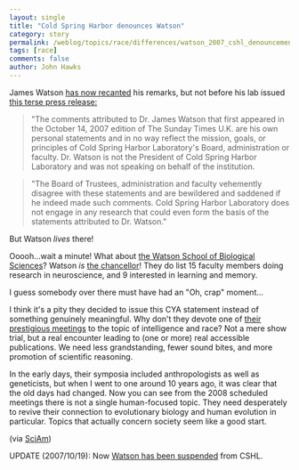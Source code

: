 ```yaml
---
layout: single 
title: "Cold Spring Harbor denounces Watson" 
category: story
permalink: /weblog/topics/race/differences/watson_2007_cshl_denouncement.html
tags: [race] 
comments: false 
author: John Hawks 
---
```



<p>
James Watson <a href="http://news.yahoo.com/s/ap/20071018/ap_on_sc/controversial_scientist;_ylt=Al6NqcrffCYDn_gtfkkRjLys0NUE">has now recanted</a> his remarks, but not before his lab issued <a href="http://www.cshl.edu/public/releases/07_statement.html">this terse press release:</a>

<blockquote>"The comments attributed to Dr. James Watson that first appeared in the October 14, 2007 edition of The Sunday Times U.K. are his own personal statements and in no way reflect the mission, goals, or principles of Cold Spring Harbor Laboratory's Board, administration or faculty. Dr. Watson is not the President of Cold Spring Harbor Laboratory and was not speaking on behalf of the institution.</blockquote>

<blockquote>"The Board of Trustees, administration and faculty vehemently disagree with these statements and are bewildered and saddened if he indeed made such comments. Cold Spring Harbor Laboratory does not engage in any research that could even form the basis of the statements attributed to Dr. Watson."</blockquote>

<p>
But Watson <i>lives</i> there!
</p>

<p>
Ooooh...wait a minute! What about <a href="http://gradschool.cshl.edu/">the Watson School of Biological Sciences</a>? Watson <i>is</i> <a href="http://gradschool.cshl.edu/chancellor.html">the chancellor</a>! They do list 15 faculty members doing research in neuroscience, and 9 interested in learning and memory. 
</p>

<p>
I guess somebody over there must have had an "Oh, crap" moment...
</p>

<p>
I think it's a pity they decided to issue this CYA statement instead of something genuinely meaningful. Why don't they devote one of <a href="http://meetings.cshl.edu/">their prestigious meetings</a> to the topic of intelligence and race? Not a mere show trial, but a real encounter leading to (one or more) real accessible publications. We need less grandstanding, fewer sound bites, and more promotion of scientific reasoning. 
</p>

<p>
In the early days, their symposia included anthropologists as well as geneticists, but when I went to one around 10 years ago, it was clear that the old days had changed. Now you can see from the 2008 scheduled meetings there is not a single human-focused topic. They need desperately to revive their connection to evolutionary biology and human evolution in particular. Topics that actually concern society seem like a good start.
</p>

<p>
(via <a href="http://blog.sciam.com/index.php?title=james_watson_s_greatest_hits&more=1&c=1&tb=1&pb=1">SciAm</a>)
</p>

<p>
UPDATE (2007/10/19): Now <a href="http://blog.sciam.com/index.php?p=707&more=1&c=1&tb=1&pb=1#more707">Watson has been suspended</a> from CSHL.
</p>

